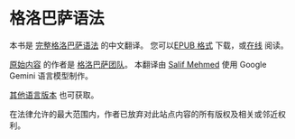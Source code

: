 # 格洛巴萨语法

本书是 [完整格洛巴萨语法][cgg-link] 的中文翻译。
您可以[EPUB 格式][epub-link] 下载，或[在线][web-link] 阅读。

[原始内容][oc-link] 的作者是 [格洛巴萨团队][gb-link]。
本翻译由 [Salif Mehmed][sm-link] 使用 Google Gemini 语言模型制作。

[其他语言版本][all-link] 也可获取。

在法律允许的最大范围内，作者已放弃对此站点内容的所有版权及相关或邻近权利。

[cgg-link]:https://salif.github.io/gramati-fe-globasa/eng/
[epub-link]:Gramati_fe_Globasa_Mesi_2_Nyan_2025_Putunhwa_Gemini.epub
[web-link]:https://salif.github.io/gramati-fe-globasa/zh-gemini/
[oc-link]:https://xwexi.globasa.net/eng/gramati
[gb-link]:https://globasa.net/
[sm-link]:https://salif.eu/
[all-link]:https://salif.github.io/gramati-fe-globasa/
